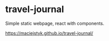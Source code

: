 # travel-journal
Simple static webpage, react with components.

https://maciejstyk.github.io/travel-journal/
